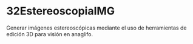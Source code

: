 # 32EstereoscopiaIMG
Generar imágenes estereoscópicas mediante el uso de herramientas de edición 3D para visión en anaglifo.
